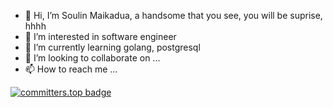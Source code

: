- 👋 Hi, I’m Soulin Maikadua, a handsome that you see, you will be suprise, hhhh
- 👀 I’m interested in software engineer
- 🌱 I’m currently learning golang, postgresql
- 💞️ I’m looking to collaborate on ...
- 📫 How to reach me ...

<!---
soulincsl/soulincsl is a ✨ special ✨ repository because its `README.md` (this file) appears on your GitHub profile.
You can click the Preview link to take a look at your changes.
--->
[![committers.top badge](https://user-badge.committers.top/laos_private/USERNAME.svg)](https://user-badge.committers.top/laos_private/soulincsl)
